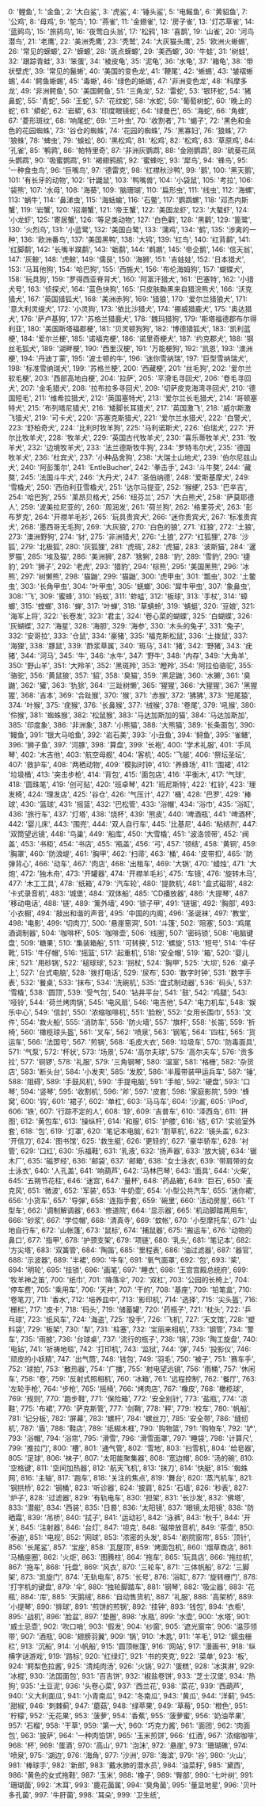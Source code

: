0: '鲤鱼',
1: '金鱼',
2: '大白鲨',
3: '虎鲨',
4: '锤头鲨',
5: '电鳐鱼',
6: '黄貂鱼',
7: '公鸡',
8: '母鸡',
9: '鸵鸟',
10: '燕雀',
11: '金翅雀',
12: '房子雀',
13: '灯芯草雀',
14: '蓝鹀鸟',
15: '旅鸫鸟',
16: '夜莺白头翁',
17: '松鸦',
18: '喜鹊',
19: '山雀',
20: '河鸟潜鸟',
21: '老鹰',
22: '美洲秃鹰',
23: '秃鹫',
24: '大灰猫头鹰',
25: '欧洲火蜥蜴',
26: '常见的蝾螈',
27: '蝾螈',
28: '斑点蝾螈',
29: '美西螈',
30: '牛蛙',
31: '树蛙',
32: '跟踪青蛙',
33: '笨蛋',
34: '棱皮龟',
35: '泥龟',
36: '水龟',
37: '箱龟',
38: '带状壁虎',
39: '常见的鬣蜥',
40: '美国的变色龙',
41: '鞭尾',
42: '蜥蜴',
43: '皱褶蜥蜴',
44: '鳄鱼蜥蜴',
45: '毒蜥',
46: '绿色的蜥蜴',
47: '非洲变色龙',
48: '科摩多龙',
49: '非洲鳄鱼',
50: '美国鳄鱼',
51: '三角龙',
52: '雷蛇',
53: '银环蛇',
54: '猪鼻蛇',
55: '青蛇',
56: '王蛇',
57: '花纹蛇',
58: '水蛇',
59: '葡萄树蛇',
60: '晚上的蛇',
61: '蟒蛇',
62: '岩蟒',
63: '印度眼镜蛇',
64: '绿曼巴',
65: '海蛇',
66: '角蝰',
67: '菱形斑纹',
68: '响尾蛇',
69: '三叶虫',
70: '收割者',
71: '蝎子',
72: '黑色和金色的花园蜘蛛',
73: '谷仓的蜘蛛',
74: '花园的蜘蛛',
75: '黑寡妇',
76: '狼蛛',
77: '狼蛛',
78: '蜱虫',
79: '蜈蚣',
80: '黑松鸡',
81: '松鸡',
82: '松鸡',
83: '草原鸡',
84: '孔雀',
85: '鹌鹑',
86: '帕特里奇',
87: '非洲灰鹦鹉',
88: '金刚鹦鹉',
89: '硫葵花凤头鹦鹉',
90: '吸蜜鹦鹉',
91: '褐翅鸦鹃',
92: '蜜蜂吃',
93: '犀鸟',
94: '蜂鸟',
95: '一种食虫鸟',
96: '巨嘴鸟',
97: '德雷克',
98: '红襟秋沙鸭',
99: '鹅',
100: '黑天鹅',
101: '有长牙的动物',
102: '针鼹鼠',
103: '鸭嘴兽',
104: '小袋鼠',
105: '考拉',
106: '袋熊',
107: '水母',
108: '海葵',
109: '脑珊瑚',
110: '扁形虫',
111: '线虫',
112: '海螺',
113: '蜗牛',
114: '鼻涕虫',
115: '海蛞蝓',
116: '石鳖',
117: '鹦鹉螺',
118: '邓杰内斯蟹',
119: '岩蟹',
120: '招潮蟹',
121: '帝王蟹',
122: '美国龙虾',
123: '大螯虾',
124: '小龙虾',
125: '寄居蟹',
126: '等足类动物',
127: '白色鹳',
128: '黑鹳',
129: '篦鹭',
130: '火烈鸟',
131: '小蓝鹭',
132: '美国白鹭',
133: '蒲鸡',
134: '鹤',
135: '涉禽的一种',
136: '欧洲番鸟',
137: '美国黑鸭',
138: '大鸨',
139: '红鸟',
140: '红背鹬',
141: '红脚鹬',
142: '长嘴半蹼鹬',
143: '蛎鹬',
144: '鹈鹕',
145: '帝企鹅',
146: '信天翁',
147: '灰鲸',
148: '虎鲸',
149: '儒艮',
150: '海狮',
151: '吉娃娃',
152: '日本猎犬',
153: '马耳他狗',
154: '哈巴狗',
155: '西施犬',
156: '布伦海姆狗',
157: '蝴蝶犬',
158: '玩具狗',
159: '罗得西亚脊背犬',
160: '阿富汗猎犬',
161: '巴塞特',
162: '小猎犬号',
163: '侦探犬',
164: '蓝色快狗',
165: '只皮肤黝黑来自猎浣熊犬',
166: '沃克猎犬',
167: '英国猎狐犬',
168: '美洲赤狗',
169: '猎狼',
170: '爱尔兰猎狼犬',
171: '意大利灵缇犬',
172: '小灵狗',
173: '依比沙猎犬',
174: '挪威猎鹿犬',
175: '奥达猎犬',
176: '萨卢基狗',
177: '苏格兰猎鹿犬',
178: '魏玛猎狗',
179: '斯塔福德郡布尔得利亚',
180: '美国斯塔福郡梗',
181: '贝灵顿狗狗',
182: '博德猎狐犬',
183: '凯利蓝梗',
184: '爱尔兰梗',
185: '诺福克梗',
186: '诺里奇梗犬',
187: '约克郡犬',
188: '钢丝毛狐犬',
189: '湖畔梗',
190: '西里汉梗',
191: '万能梗狗',
192: '凯恩',
193: '澳洲梗',
194: '丹迪丁蒙',
195: '波士顿的牛',
196: '迷你雪纳瑞',
197: '巨型雪纳瑞犬',
198: '标准雪纳瑞犬',
199: '苏格兰梗',
200: '西藏梗',
201: '丝毛狗',
202: '爱尔兰软毛梗',
203: '西部高地白梗',
204: '拉萨',
205: '平滑毛寻回犬',
206: '卷毛寻回犬',
207: '金毛猎犬',
208: '拉布拉多寻回犬',
209: '切萨皮克海湾寻回犬',
210: '德国短毛',
211: '维希拉猎犬',
212: '英国塞特犬',
213: '爱尔兰长毛猎犬',
214: '哥顿塞特犬',
215: '布列塔尼猎犬',
216: '矮脚长耳猎犬',
217: '英国激飞',
218: '威尔斯激飞猎犬',
219: '可卡犬',
220: '苏塞克斯猎犬',
221: '爱尔兰水猎犬',
222: '白警犬',
223: '舒柏奇犬',
224: '比利时牧羊狗',
225: '马利诺斯犬',
226: '伯瑞犬',
227: '开尔比牧羊犬',
228: '牧羊犬',
229: '英国古代牧羊犬',
230: '喜乐蒂牧羊犬',
231: '牧羊犬',
232: '边境牧羊犬',
233: '法兰德斯牧牛狗',
234: '罗特韦尔犬',
235: '德国牧羊犬',
236: '杜宾犬',
237: '小种品舍狗',
238: '大瑞士山地犬',
239: '伯尔尼兹山犬',
240: '阿彭策尔',
241: 'EntleBucher',
242: '拳击手',
243: '斗牛獒',
244: '藏獒',
245: '法国斗牛犬',
246: '大丹犬',
247: '圣伯纳德',
248: '爱斯基摩犬',
249: '雪橇犬',
250: '西伯利亚雪橇犬',
251: '达尔马提亚',
252: '猴绠',
253: '巴辛吉',
254: '哈巴狗',
255: '莱昂贝格犬',
256: '纽芬兰',
257: '大白熊犬',
258: '萨莫耶德人',
259: '波美拉尼亚的',
260: '周润发',
261: '荷兰狗',
262: '格里芬犬',
263: '彭布罗克',
264: '开襟羊毛衫',
265: '玩具贵宾犬',
266: '迷你贵宾犬',
267: '标准贵宾犬',
268: '墨西哥无毛狗',
269: '大灰狼',
270: '白色的狼',
271: '红狼',
272: '土狼',
273: '澳洲野狗',
274: '豺',
275: '非洲猎犬',
276: '土狼',
277: '红狐狸',
278: '沙狐',
279: '北极狐',
280: '灰狐狸',
281: '虎斑',
282: '虎猫',
283: '波斯猫',
284: '暹罗猫',
285: '埃及猫',
286: '美洲狮',
287: '猞猁',
288: '豹',
289: '雪豹',
290: '捷豹',
291: '狮子',
292: '老虎',
293: '猎豹',
294: '棕熊',
295: '美国黑熊',
296: '冰熊',
297: '树懒熊',
298: '猫鼬',
299: '猫鼬',
300: '虎甲虫',
301: '瓢虫',
302: '土鳖虫',
303: '长角甲虫',
304: '叶甲虫',
305: '蜣螂',
306: '犀牛甲虫',
307: '象鼻虫',
308: '飞',
309: '蜜蜂',
310: '蚂蚁',
311: '蚱蜢',
312: '板球',
313: '手杖',
314: '蟑螂',
315: '螳螂',
316: '蝉',
317: '叶蝉',
318: '草蜻蛉',
319: '蜻蜓',
320: '豆娘',
321: '海军上将',
322: '长卷发',
323: '君主',
324: '卷心菜的蝴蝶',
325: '白蝴蝶',
326: '灰蝴蝶',
327: '海星',
328: '海胆',
329: '海参',
330: '木头的兔子',
331: '兔子',
332: '安哥拉',
333: '仓鼠',
334: '豪猪',
335: '福克斯松鼠',
336: '土拨鼠',
337: '海狸',
338: '豚鼠',
339: '酢浆草属',
340: '斑马',
341: '猪',
342: '野猪',
343: '疣猪',
344: '河马',
345: '牛',
346: '水牛',
347: '野牛',
348: '内存',
349: '大角羊',
350: '野山羊',
351: '大羚羊',
352: '黑斑羚',
353: '瞪羚',
354: '阿拉伯骆驼',
355: '骆驼',
356: '黄鼠狼',
357: '貂',
358: '臭猫',
359: '黑足鼬',
360: '水獭',
361: '臭鼬',
362: '獾',
363: '犰狳',
364: '三趾树懒',
365: '猩猩',
366: '大猩猩',
367: '黑猩猩',
368: '吉本',
369: '合趾猴',
370: '猴',
371: '赤猴',
372: '狒狒',
373: '短尾猿',
374: '叶猴',
375: '疣猴',
376: '长鼻猴',
377: '绒猴',
378: '卷尾',
379: '吼猴',
380: '伶猴',
381: '蜘蛛猴',
382: '松鼠猴',
383: '马达加斯加的猫',
384: '马达加斯加',
385: '印度象',
386: '非洲象',
387: '小熊猫',
388: '大熊猫',
389: '长条面包',
390: '鳗鱼',
391: '银大马哈鱼',
392: '岩石美',
393: '小丑鱼',
394: '鲟鱼',
395: '雀鳝',
396: '狮子鱼',
397: '河豚',
398: '算盘',
399: '长袍',
400: '学术礼服',
401: '手风琴',
402: '木吉他',
403: '航空母舰',
404: '客机',
405: '飞艇',
406: '祭坛圣坛',
407: '救护车',
408: '两栖动物',
409: '模拟时钟',
410: '养蜂场',
411: '围裙',
412: '垃圾桶',
413: '突击步枪',
414: '背包',
415: '面包店',
416: '平衡木',
417: '气球',
418: '圆珠笔',
419: '创可贴',
420: '班卓琴',
421: '班尼斯特',
422: '杠铃',
423: '理发椅',
424: '理发店',
425: '谷仓',
426: '气压计',
427: '桶',
428: '巴罗',
429: '棒球',
430: '篮球',
431: '摇篮',
432: '巴松管',
433: '浴帽',
434: '浴巾',
435: '浴缸',
436: '旅行车',
437: '灯塔',
438: '烧杯',
439: '熊皮',
440: '啤酒瓶',
441: '啤酒杯',
442: '婴儿床',
443: '围兜',
444: '双人自行车',
445: '比基尼',
446: '粘结剂',
447: '双筒望远镜',
448: '鸟巢',
449: '船库',
450: '大雪橇',
451: '波洛领带',
452: '阀盖',
453: '书柜',
454: '书店',
455: '瓶盖',
456: '弓',
457: '领结',
458: '黄铜',
459: '胸罩',
460: '防浪堤',
461: '胸甲',
462: '扫帚',
463: '桶',
464: '皮带扣',
465: '防弹背心',
466: '动车',
467: '肉店',
468: '出租车',
469: '大锅',
470: '蜡烛',
471: '大炮',
472: '独木舟',
473: '开罐器',
474: '开襟羊毛衫',
475: '车镜',
476: '旋转木马',
477: '木工工具',
478: '纸箱',
479: '汽车轮',
480: '提款机',
481: '盒式磁带',
482: '卡式录音机',
483: '城堡',
484: '双体船',
485: 'CD播放器',
486: '大提琴',
487: '移动电话',
488: '链',
489: '篱外墙',
490: '锁子甲',
491: '链锯',
492: '胸部',
493: '小衣橱',
494: '敲出和谐的声音',
495: '中国的内阁',
496: '圣诞袜',
497: '教堂',
498: '电影',
499: '切肉刀',
500: '悬崖窑洞',
501: '斗篷',
502: '阻塞',
503: '鸡尾酒调制器',
504: '咖啡杯',
505: '咖啡壶',
506: '线圈',
507: '密码锁',
508: '电脑键盘',
509: '糖果',
510: '集装箱船',
511: '可转换',
512: '螺旋',
513: '短号',
514: '牛仔靴',
515: '牛仔帽',
516: '摇篮',
517: '起重机',
518: '安全帽',
519: '箱',
520: '婴儿床',
521: '用砂锅',
522: '槌球球',
523: '拐杖',
524: '胸甲',
525: '大坝',
526: '桌子上',
527: '台式电脑',
528: '拨打电话',
529: '尿布',
530: '数字时钟',
531: '数字手表',
532: '餐桌',
533: '抹布',
534: '洗碗机',
535: '盘式制动器',
536: '码头',
537: '雪橇',
538: '圆顶',
539: '受气包',
540: '钻井平台',
541: '鼓',
542: '鸡腿',
543: '哑铃',
544: '荷兰烤肉锅',
545: '电风扇',
546: '电吉他',
547: '电力机车',
548: '娱乐中心',
549: '信封',
550: '浓缩咖啡机',
551: '脸粉',
552: '女用长围巾',
553: '文件',
554: '救火船',
555: '消防车',
556: '防火墙',
557: '旗杆',
558: '长笛',
559: '折椅',
560: '橄榄球头盔',
561: '叉车',
562: '喷泉',
563: '钢笔',
564: '四柱',
565: '货运车',
566: '法国号',
567: '煎锅',
568: '毛皮大衣',
569: '垃圾车',
570: '防毒面具',
571: '气泵',
572: '杯状',
573: '场景',
574: '高尔夫球',
575: '高尔夫车',
576: '贡多拉',
577: '铜锣',
578: '礼服',
579: '三角钢琴',
580: '温室',
581: '格栅',
582: '杂货店',
583: '断头台',
584: '小发夹',
585: '发胶',
586: '半履带装甲运兵车',
587: '锤',
588: '阻碍',
589: '手鼓风机',
590: '手提电脑',
591: '手帕',
592: '硬盘',
593: '口琴',
594: '竖琴',
595: '收割机',
596: '斧',
597: '皮套',
598: '家庭影院',
599: '蜂窝',
600: '钩',
601: '裙子',
602: '单杠',
603: '马马车',
604: '沙漏',
605: 'iPod',
606: '铁',
607: '行踪不定的人',
608: '琼',
609: '吉普车',
610: '泽西岛',
611: '拼图',
612: '黄包车',
613: '操纵杆',
614: '和服',
615: '护膝',
616: '结',
617: '实验室外套',
618: '包',
619: '灯罩',
620: '笔记本电脑',
621: '割草机',
622: '镜头盖',
623: '开信刀',
624: '图书馆',
625: '救生艇',
626: '更轻的',
627: '豪华轿车',
628: '衬管',
629: '口红',
630: '乐福鞋',
631: '乳液',
632: '扬声器',
633: '放大镜',
634: '锯木厂',
635: '磁罗经',
636: '邮袋',
637: '邮箱',
638: '女士泳衣',
639: '带肩带的女士泳衣',
640: '人孔盖',
641: '响葫芦',
642: '马林巴琴',
643: '面具',
644: '火柴',
645: '五朔节花柱',
646: '迷宫',
647: '量杯',
648: '药品箱',
649: '巨石',
650: '麦克风',
651: '微波',
652: '军装',
653: '牛奶壶',
654: '小型公共汽车',
655: '迷你裙',
656: '小货车',
657: '导弹',
658: '连指手套',
659: '碗里',
660: '活动房屋',
661: 'T型车',
662: '调制解调器',
663: '修道院',
664: '显示器',
665: '机动脚踏两用车',
666: '砂浆',
667: '学位帽',
668: '清真寺',
669: '蚊帐',
670: '小型摩托车',
671: '山地自行车',
672: '山帐篷',
673: '鼠标',
674: '捕鼠器',
675: '搬运车',
676: '动物的鼻口',
677: '指甲',
678: '护颈支架',
679: '项链',
680: '乳头',
681: '笔记本',
682: '方尖塔',
683: '双簧管',
684: '陶笛',
685: '里程表',
686: '油过滤器',
687: '器官',
688: '示波器',
689: '半裙',
690: '牛车',
691: '氧气面罩',
692: '包',
693: '桨',
694: '明轮',
695: '挂锁',
696: '画笔',
697: '睡衣',
698: '王宫宫殿总统府',
699: '牧羊神之笛',
700: '纸巾',
701: '降落伞',
702: '双杠',
703: '公园的长椅上',
704: '停车费',
705: '乘用车',
706: '天井',
707: '干的',
708: '基座',
709: '铅笔盒',
710: '卷笔刀',
711: '香水',
712: '培养皿中',
713: '影印机',
714: '选择',
715: '尖头盔',
716: '栅栏',
717: '皮卡',
718: '码头',
719: '储蓄罐',
720: '药瓶子',
721: '枕头',
722: '乒乓球',
723: '纸风车',
724: '海盗',
725: '投手',
726: '飞机',
727: '天文馆',
728: '塑料袋',
729: '板架',
730: '犁',
731: '柱塞',
732: '宝丽来相机',
733: '钢管',
734: '警车',
735: '雨披',
736: '台球桌',
737: '流行的瓶子',
738: '锅',
739: '陶工旋盘',
740: '电钻',
741: '祈祷地毯',
742: '打印机',
743: '监狱',
744: '弹',
745: '投影仪',
746: '顽皮的小妖精',
747: '出气筒',
748: '钱包',
749: '羽毛',
750: '被子',
751: '赛车手',
752: '球拍',
753: '散热器',
754: '广播',
755: '射电望远镜',
756: '雨桶',
757: '休闲车',
758: '卷',
759: '反射式照相机',
760: '冰箱',
761: '远程控制',
762: '餐厅',
763: '左轮手枪',
764: '步枪',
765: '摇椅',
766: '烤肉店',
767: '橡皮',
768: '橄榄球',
769: '规则',
770: '跑步鞋',
771: '保险箱',
772: '安全别针',
773: '盐瓶',
774: '凉鞋',
775: '布裙',
776: '萨克斯管',
777: '剑鞘',
778: '秤',
779: '校车',
780: '帆船',
781: '记分板',
782: '屏幕',
783: '螺杆',
784: '螺丝刀',
785: '安全带',
786: '缝纫机',
787: '盾',
788: '鞋店',
789: '纸糊木框',
790: '购物篮',
791: '购物车',
792: '铲',
793: '浴帽',
794: '浴帘',
795: '滑雪',
796: '滑雪面罩',
797: '睡袋',
798: '计算尺',
799: '推拉门',
800: '槽',
801: '通气管',
802: '雪地',
803: '扫雪机',
804: '给皂器',
805: '足球',
806: '袜子',
807: '太阳能聚集器',
808: '宽边帽',
809: '汤的碗',
810: '空格键',
811: '空间加热器',
812: '航天飞机',
813: '抹刀',
814: '快艇',
815: '蜘蛛网',
816: '主轴',
817: '跑车',
818: '关注的焦点',
819: '舞台',
820: '蒸汽机车',
821: '钢拱桥',
822: '钢桶',
823: '听诊器',
824: '披肩',
825: '石墙',
826: '秒表',
827: '炉子',
828: '过滤器',
829: '有轨电车',
830: '担架',
831: '长沙发',
832: '佛塔',
833: '潜艇',
834: '西装',
835: '日晷',
836: '太阳镜',
837: '眼镜,太阳镜',
838: '防晒霜',
839: '吊桥',
840: '拭子',
841: '运动衫',
842: '泳裤',
843: '秋千',
844: '开关',
845: '注射器',
846: '台灯',
847: '坦克',
848: '磁带放音机',
849: '茶壶',
850: '泰迪',
851: '电视',
852: '网球',
853: '浓密的头发',
854: '剧院窗帘',
855: '顶针',
856: '长尾鲨',
857: '宝座',
858: '瓦屋顶',
859: '烤面包机',
860: '烟草商店',
861: '马桶座圈',
862: '火炬',
863: '图腾柱',
864: '拖车',
865: '玩具店',
866: '拖拉机',
867: '拖车',
868: '托盘',
869: '风衣',
870: '三轮车',
871: '三体帆船',
872: '三脚架',
873: '凯旋门',
874: '无轨电车',
875: '长号',
876: '浴缸',
877: '旋转栅门',
878: '打字机的键盘',
879: '伞',
880: '独轮脚踏车',
881: '钢琴',
882: '吸尘器',
883: '花瓶',
884: '库',
885: '天鹅绒',
886: '自动售货机',
887: '礼服',
888: '高架桥',
889: '小提琴',
890: '排球',
891: '煎饼的煎锅',
892: '挂钟',
893: '钱包',
894: '衣柜',
895: '战机',
896: '脸盆',
897: '垫圈',
898: '水瓶',
899: '水壶',
900: '水塔',
901: '威士忌壶',
902: '吹口哨',
903: '假发',
904: '纱窗',
905: '遮光窗帘',
906: '温莎领带',
907: '酒瓶',
908: '翅膀羽翼',
909: '锅',
910: '木匙',
911: '羊毛',
912: '蠕虫栅栏',
913: '沉船',
914: '小帆船',
915: '圆顶帐篷',
916: '网站',
917: '漫画书',
918: '纵横字谜游戏',
919: '路标',
920: '红绿灯',
921: '书的夹克',
922: '菜单',
923: '板',
924: '鳄梨色拉酱',
925: '清炖肉汤',
926: '火锅',
927: '蛋糕',
928: '冰淇淋',
929: '冰棍',
930: '法国面包',
931: '百吉饼',
932: '椒盐卷饼',
933: '芝士汉堡',
934: '热狗',
935: '土豆泥',
936: '头卷心菜',
937: '西兰花',
938: '菜花',
939: '西葫芦',
940: '义大利面瓜',
941: '小青南瓜',
942: '冬南瓜',
943: '黄瓜',
944: '洋蓟',
945: '甜椒',
946: '刺棘蓟',
947: '蘑菇',
948: '绿苹果',
949: '草莓',
950: '橙色',
951: '柠檬',
952: '无花果',
953: '菠萝',
954: '香蕉',
955: '菠萝蜜',
956: '奶油苹果',
957: '石榴',
958: '干草',
959: '第一大',
960: '巧克力酱',
961: '面团',
962: '肉面包',
963: '披萨',
964: '一种肉馅饼',
965: '玉米煎饼',
966: '红酒',
967: '浓缩咖啡',
968: '杯',
969: '蛋酒',
970: '高山',
971: '泡沫',
972: '悬崖',
973: '珊瑚礁',
974: '喷泉',
975: '湖边',
976: '海角',
977: '沙洲',
978: '海滨',
979: '谷',
980: '火山',
981: '棒球手',
982: '新郎',
983: '戴水肺的潜水员',
984: '油菜籽',
985: '黛西',
986: '黄色的女式拖鞋',
987: '玉米',
988: '橡子',
989: '臀部',
990: '七叶树',
991: '珊瑚菌',
992: '木耳',
993: '鹿花菌属',
994: '臭角菌',
995: '量显地星',
996: '贝叶多孔菌',
997: '牛肝菌',
998: '耳朵',
999: '卫生纸',
